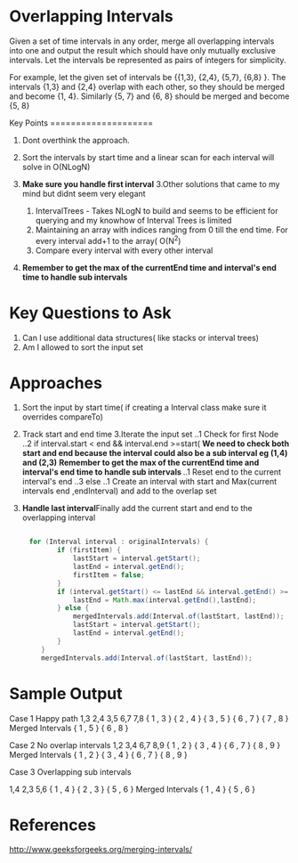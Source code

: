 Overlapping Intervals
===========================================================================
Given a set of time intervals in any order, merge all overlapping intervals
into one and output the result which should have only mutually exclusive
intervals. Let the intervals be represented as pairs of integers for
simplicity.

For example, let the given set of intervals be {{1,3}, {2,4}, {5,7}, {6,8} }.
The intervals {1,3} and {2,4} overlap with each other, so they should be
merged and become {1, 4}. Similarly {5, 7} and {6, 8} should be merged and
become {5, 8}
<div style="page-break-after: always;"></div>
Key Points
====================

1. Dont overthink the approach.
2. Sort the intervals by start time and a linear scan for each interval will solve in O(NLogN)
2. <b> Make sure you handle first interval</b>
3.Other solutions that came to my mind but didnt seem very elegant
	1. IntervalTrees - Takes NLogN to build and seems to be efficient for querying and my knowhow of Interval Trees is limited
	2. Maintaining an array with indices ranging from 0 till the end time. For every interval add+1 to the array( O(N<sup>2</sup>)
	3. Compare every interval with every other interval

4. <b> Remember to get the max of the currentEnd time and interval's end time to handle sub intervals </b>


Key Questions to Ask
====================
1. Can I use additional data structures( like stacks or interval trees)
2. Am I allowed to sort the input set

Approaches
====================

1. Sort the input by start time( if creating a Interval class make sure it overrides compareTo)
2. Track start and end time
3.Iterate the input set
	..1 Check for first Node
	..2 if interval.start < end && interval.end >=start( <b> We need to check both start and end because the interval could also be a sub interval eg (1,4) and (2,3)</b>
	<b> Remember to get the max of the currentEnd time and interval's end time to handle sub intervals </b>
		..1 Reset end to the current interval's end
	..3 else
	    ..1 Create an interval with  start and Max(current intervals end ,endInterval)  and add to the overlap set
	    
4. <b>Handle last interval</b>Finally add the current start and end to the overlapping interval

``` java

     for (Interval interval : originalIntervals) {
			if (firstItem) {
				lastStart = interval.getStart();
				lastEnd = interval.getEnd();
				firstItem = false;
			}
			if (interval.getStart() <= lastEnd && interval.getEnd() >= lastStart) {
				lastEnd = Math.max(interval.getEnd(),lastEnd);
			} else {
				mergedIntervals.add(Interval.of(lastStart, lastEnd));
				lastStart = interval.getStart();
				lastEnd = interval.getEnd();
			}
	    }
		mergedIntervals.add(Interval.of(lastStart, lastEnd));
```

<div style="page-break-after: always;"></div>

Sample Output
=====================
Case 1 Happy path
1,3
2,4
3,5
6,7
7,8
{ 1 , 3 }
{ 2 , 4 }
{ 3 , 5 }
{ 6 , 7 }
{ 7 , 8 }
Merged Intervals
{ 1 , 5 }
{ 6 , 8 }


Case 2 No overlap intervals
1,2
3,4
6,7
8,9
{ 1 , 2 }
{ 3 , 4 }
{ 6 , 7 }
{ 8 , 9 }
Merged Intervals
{ 1 , 2 }
{ 3 , 4 }
{ 6 , 7 }
{ 8 , 9 }

Case 3 Overlapping sub intervals

1,4
2,3
5,6
{ 1 , 4 }
{ 2 , 3 }
{ 5 , 6 }
Merged Intervals
{ 1 , 4 }
{ 5 , 6 }

References
====================
http://www.geeksforgeeks.org/merging-intervals/

